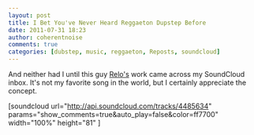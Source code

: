```yaml
---
layout: post
title: I Bet You've Never Heard Reggaeton Dupstep Before
date: 2011-07-31 18:23
author: coherentnoise
comments: true
categories: [dubstep, music, reggaeton, Reposts, soundcloud]
---
```

And neither had I until this guy <a title="Relo on SoundCloud" href="http://soundcloud.com/relo" target="_blank">Relo's</a> work came across my SoundCloud inbox. It's not my favorite song in the world, but I certainly appreciate the concept.

[soundcloud url="http://api.soundcloud.com/tracks/4485634" params="show_comments=true&amp;auto_play=false&amp;color=ff7700" width="100%" height="81" ]
